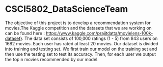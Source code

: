 # CSCI5802_DataScienceTeam

The objective of this project is to develop a recommendation system for movies.The Kaggle competition and the datasets that we are working on can be found here : https://www.kaggle.com/prajitdatta/movielens-100k-dataset}. The data set consists of 100,000 ratings (1 - 5) from 943 users on 1682 movies. Each user has rated at least 20 movies. Our dataset is divided into training and testing set. We first train our model on the training set and then use the testing set to test its accuracy. Then, for each user we output the top n movies recommended by our model.

